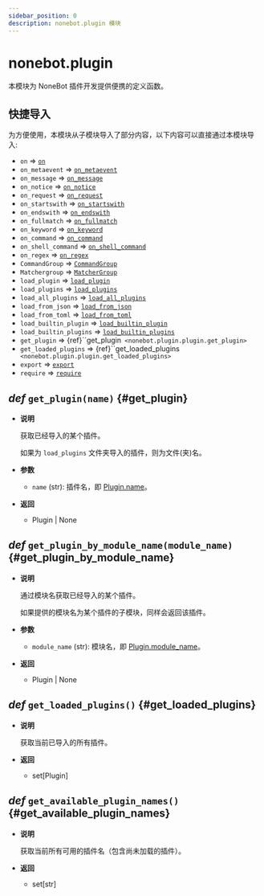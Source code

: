 ```yaml
---
sidebar_position: 0
description: nonebot.plugin 模块
---
```


# nonebot.plugin

本模块为 NoneBot 插件开发提供便携的定义函数。

## 快捷导入

为方便使用，本模块从子模块导入了部分内容，以下内容可以直接通过本模块导入:

- `on` => [`on`](./on.md#on)
- `on_metaevent` => [`on_metaevent`](./on.md#on_metaevent)
- `on_message` => [`on_message`](./on.md#on_message)
- `on_notice` => [`on_notice`](./on.md#on_notice)
- `on_request` => [`on_request`](./on.md#on_request)
- `on_startswith` => [`on_startswith`](./on.md#on_startswith)
- `on_endswith` => [`on_endswith`](./on.md#on_endswith)
- `on_fullmatch` => [`on_fullmatch`](./on.md#on_fullmatch)
- `on_keyword` => [`on_keyword`](./on.md#on_keyword)
- `on_command` => [`on_command`](./on.md#on_command)
- `on_shell_command` => [`on_shell_command`](./on.md#on_shell_command)
- `on_regex` => [`on_regex`](./on.md#on_regex)
- `CommandGroup` => [`CommandGroup`](./on.md#CommandGroup)
- `Matchergroup` => [`MatcherGroup`](./on.md#MatcherGroup)
- `load_plugin` => [`load_plugin`](./load.md#load_plugin)
- `load_plugins` => [`load_plugins`](./load.md#load_plugins)
- `load_all_plugins` => [`load_all_plugins`](./load.md#load_all_plugins)
- `load_from_json` => [`load_from_json`](./load.md#load_from_json)
- `load_from_toml` => [`load_from_toml`](./load.md#load_from_toml)
- `load_builtin_plugin` => [`load_builtin_plugin`](./load.md#load_builtin_plugin)
- `load_builtin_plugins` => [`load_builtin_plugins`](./load.md#load_builtin_plugins)
- `get_plugin` => {ref}``get_plugin` <nonebot.plugin.plugin.get_plugin>`
- `get_loaded_plugins` => {ref}``get_loaded_plugins` <nonebot.plugin.plugin.get_loaded_plugins>`
- `export` => [`export`](./export.md#export)
- `require` => [`require`](./load.md#require)

## _def_ `get_plugin(name)` {#get_plugin}

- **说明**

  获取已经导入的某个插件。

  如果为 `load_plugins` 文件夹导入的插件，则为文件(夹)名。

- **参数**

  - `name` (str): 插件名，即 [Plugin.name](./plugin.md#Plugin-name)。

- **返回**

  - Plugin | None

## _def_ `get_plugin_by_module_name(module_name)` {#get_plugin_by_module_name}

- **说明**

  通过模块名获取已经导入的某个插件。

  如果提供的模块名为某个插件的子模块，同样会返回该插件。

- **参数**

  - `module_name` (str): 模块名，即 [Plugin.module_name](./plugin.md#Plugin-module_name)。

- **返回**

  - Plugin | None

## _def_ `get_loaded_plugins()` {#get_loaded_plugins}

- **说明**

  获取当前已导入的所有插件。

- **返回**

  - set[Plugin]

## _def_ `get_available_plugin_names()` {#get_available_plugin_names}

- **说明**

  获取当前所有可用的插件名（包含尚未加载的插件）。

- **返回**

  - set[str]
